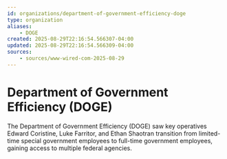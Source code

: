 ```yaml
---
id: organizations/department-of-government-efficiency-doge
type: organization
aliases:
    - DOGE
created: 2025-08-29T22:16:54.566307-04:00
updated: 2025-08-29T22:16:54.566309-04:00
sources:
    - sources/www-wired-com-2025-08-29
---
```


# Department of Government Efficiency (DOGE)

The Department of Government Efficiency (DOGE) saw key operatives Edward Coristine, Luke Farritor, and Ethan Shaotran transition from limited-time special government employees to full-time government employees, gaining access to multiple federal agencies.

